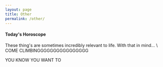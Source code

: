 ```yaml
---
layout: page
title: Other
permalink: /other/
---
```


#### Today's Horoscope

These thing's are sometimes incredibly relevant to life. With that in mind...  \\
COME CLIMBINGGGGGGGGGGGGGGGG 

YOU KNOW YOU WANT TO
